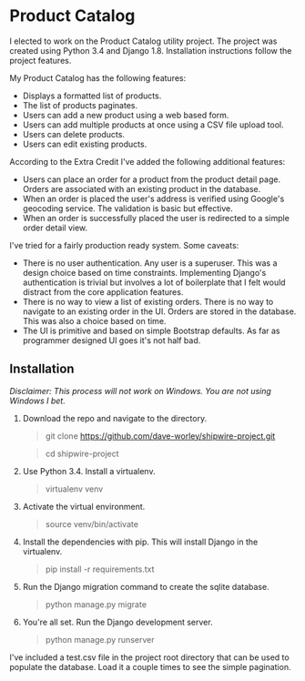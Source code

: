 # Product Catalog

I elected to work on the Product Catalog utility project. The project was created using Python 3.4 and Django 1.8. Installation instructions follow the project features.

My Product Catalog has the following features:

   - Displays a formatted list of products.
   - The list of products paginates.
   - Users can add a new product using a web based form.
   - Users can add multiple products at once using a CSV file upload tool.
   - Users can delete products.
   - Users can edit existing products.

According to the Extra Credit I've added the following additional features:

   - Users can place an order for a product from the product detail page. Orders are associated with an existing product in the database.
   - When an order is placed the user's address is verified using Google's geocoding service. The validation is basic but effective.
   - When an order is successfully placed the user is redirected to a simple order detail view.

I've tried for a fairly production ready system. Some caveats:

   - There is no user authentication. Any user is a superuser. This was a design choice based on time constraints. Implementing Django's authentication is trivial but involves a lot of boilerplate that I felt would distract from the core application features.
   - There is no way to view a list of existing orders. There is no way to navigate to an existing order in the UI. Orders are stored in the database. This was also a choice based on time.
   - The UI is primitive and based on simple Bootstrap defaults. As far as programmer designed UI goes it's not half bad.

## Installation

_Disclaimer: This process will not work on Windows. You are not using Windows I bet._

1. Download the repo and navigate to the directory.
   > git clone https://github.com/dave-worley/shipwire-project.git

   > cd shipwire-project

2. Use Python 3.4. Install a virtualenv.
   > virtualenv venv

3. Activate the virtual environment.
   > source venv/bin/activate

4. Install the dependencies with pip. This will install Django in the virtualenv.
   > pip install -r requirements.txt

5. Run the Django migration command to create the sqlite database.
   > python manage.py migrate

6. You're all set. Run the Django development server.
   > python manage.py runserver

I've included a test.csv file in the project root directory that can be used to populate the database. Load it a couple times to see the simple pagination.